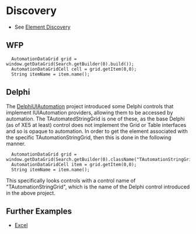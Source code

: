 # Discovery 
* See [Element Discovery](element-discovery.md)

## WFP
```
  AutomationDataGrid grid = window.getDataGrid(Search.getBuilder(0).build());
  AutomationDataGridCell cell = grid.getItem(0,0);
  String itemName = item.name();
```

## Delphi

The [DelphiUIAutomation](https://github.com/markhumphreysjhc/DelphiUIAutomation) project introduced some Delphi controls that implement IUIAutomation providers, allowing them to be accessed by automation. The TAutomatedStringGrid is one of these, as the base Delphi (as of XE5 at least) control does not implement the Grid or Table interfaces and so is opaque to automation. In order to get the element associated with the specific TAutomationStringGrid, then this is done in the following manner.

```
  AutomationDataGrid grid = window.getDataGrid(Search.getBuilder(0).className("TAutomationStringGrid").build());
  AutomationDataGridCell item = grid.getItem(0,0);
  String itemName = item.name();
```

This specifically looks controls with a control name of "TAutomationStringGrid", which is the name of the Delphi control introduced in the above project.

## Further Examples
* [Excel](Excel)
